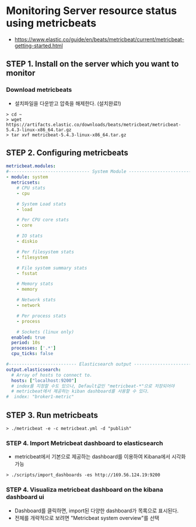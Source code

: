 # Monitoring Server resource status using metricbeats
- https://www.elastic.co/guide/en/beats/metricbeat/current/metricbeat-getting-started.html

## STEP 1. Install on the server which you want to monitor
### Download metricbeats
- 설치파일을 다운받고 압축을 해제한다. (설치완료!)
```
> cd ~
> wget https://artifacts.elastic.co/downloads/beats/metricbeat/metricbeat-5.4.3-linux-x86_64.tar.gz
> tar xvf metricbeat-5.4.3-linux-x86_64.tar.gz
```

## STEP 2. Configuring metricbeats
```yml
metricbeat.modules:
#------------------------------- System Module -------------------------------
- module: system
  metricsets:
    # CPU stats
    - cpu

    # System Load stats
    - load

    # Per CPU core stats
    - core

    # IO stats
    - diskio

    # Per filesystem stats
    - filesystem

    # File system summary stats
    - fsstat

    # Memory stats
    - memory

    # Network stats
    - network

    # Per process stats
    - process

    # Sockets (linux only)
  enabled: true
  period: 10s
  processes: ['.*']
  cpu_ticks: false

#-------------------------- Elasticsearch output ------------------------------
output.elasticsearch:
  # Array of hosts to connect to.
  hosts: ["localhost:9200"]
  # index를 지정할 수도 있으나, Default값인 "metricbeat-*"으로 저장되어야
  # metricbeat에서 제공하는 kiban dashboard를 사용할 수 있다.
#  index: "broker1-metric"
```


## STEP 3. Run metricbeats
```
> ./metricbeat -e -c metricbeat.yml -d "publish"
```

### STEP 4. Import Metricbeat dashboard to elasticsearch
- metricbeat에서 기본으로 제공하는 dashboard를 이용하여 Kibana에서 시각화 가능
```
> ./scripts/import_dashboards -es http://169.56.124.19:9200
```

### STEP 4. Visualiza metricbeat dashboard on the kibana dashboard ui
- Dashboard를 클릭하면, import된 다양한 dashboard가 목록으로 표시된다.
- 전체를 개략적으로 보려면 "Metricbeat system overview"를 선택
